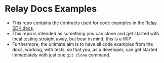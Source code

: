 # Relay Docs Examples

- This repo contains the contracts used for code examples in the [Relay SDK docs](https://docs.gelato.network/developer-products/gelato-relay-sdk).
- This repo is intended as something you can clone and get started with local testing straight away, but bear in mind, this is a WIP.
- Furthermore, the ultimate aim is to have all code examples from the docs, working, with tests, so that you, as a developer, can get started immediately with just one `git clone` command.
